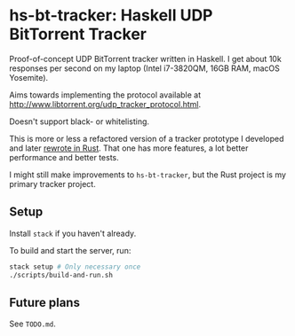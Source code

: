 # hs-bt-tracker: Haskell UDP BitTorrent Tracker

Proof-of-concept UDP BitTorrent tracker written in Haskell. I get about 10k
responses per second on my laptop (Intel i7-3820QM, 16GB RAM, macOS Yosemite).

Aims towards implementing the protocol available at
http://www.libtorrent.org/udp_tracker_protocol.html.

Doesn't support black- or whitelisting.

This is more or less a refactored version of a tracker prototype I developed
and later [rewrote in Rust](https://github.com/greatest-ape/rs_bt_tracker).
That one has more features, a lot better performance and better tests.

I might still make improvements to `hs-bt-tracker`, but the Rust project is
my primary tracker project.

## Setup

Install `stack` if you haven't already.

To build and start the server, run:

```sh
stack setup # Only necessary once
./scripts/build-and-run.sh
```

## Future plans

See `TODO.md`.
